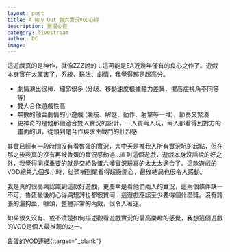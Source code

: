 ```yaml
---
layout: post
title: A Way Out 魯六實況VOD心得
description: 實況心得
category: livestream
author: DC
image: 
---
```


這遊戲真的是神作，就像ZZZ說的：這可能是EA近幾年僅有的良心之作了。遊戲本身實在太厲害了，系統、玩法、劇情，我覺得都是超高分。

- 劇情演出很棒、細節很多 (分歧、移動速度根據體力差異、懼高症視角不同等等)
- 雙人合作遊戲性高
- 無數的融合劇情的小遊戲 (競技、解謎、動作、射擊等一堆)，節奏又緊湊
- 更神奇的是他那個適合雙人實況的設計，一人買兩人玩，兩人都看得到對方的畫面的UI，從頭到尾合作與求生戰鬥的壯烈感

其實已經有一段時間沒有看魯蛋的實況，大中天是推我入所有實況坑的起點，但在那之後我真的沒有再被魯蛋的實況感動過…直到這個遊戲，遊戲本身沒話說的好之外，我覺得同樣重要的就是交給魯蛋六嘆實況玩真的太太太適合了。這款遊戲的VOD總共六個多小時，從頭補到尾看得超級開心，最後結局也很令人感動。

我是真的很高興認識到這款好遊戲，更慶幸是看他們兩人的實況，這兩個條件缺一不可，魯蛋最後的心得與短評也都很贊同：這遊戲應該至少要得個什麼獎。沒有誇張的灑狗血、噱頭，整體非常的內斂，很令人著迷。

如果很久沒有、或不清楚如何描述觀看遊戲實況的最高樂趣的感覺，我想這個遊戲的VOD是個人最推薦的之一。

[魯蛋的VOD連結](https://www.youtube.com/watch?list=PLt5tRqox5US0iMi1vXfUxaSPMMiwY2GqM&v=-7jC0ZEejqk){:target="_blank"}
